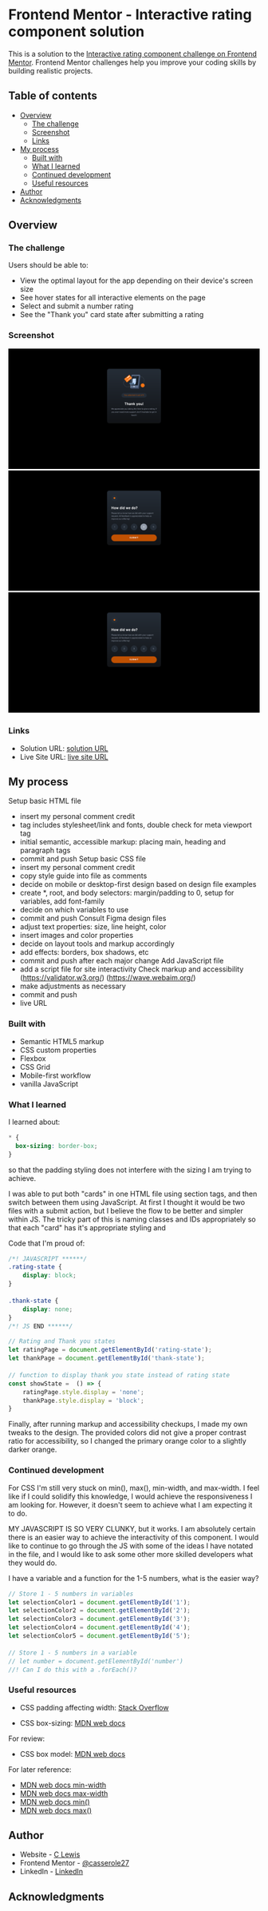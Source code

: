 # Frontend Mentor - Interactive rating component solution

This is a solution to the [Interactive rating component challenge on Frontend Mentor](https://www.frontendmentor.io/challenges/interactive-rating-component-koxpeBUmI). Frontend Mentor challenges help you improve your coding skills by building realistic projects. 

## Table of contents

- [Overview](#overview)
  - [The challenge](#the-challenge)
  - [Screenshot](#screenshot)
  - [Links](#links)
- [My process](#my-process)
  - [Built with](#built-with)
  - [What I learned](#what-i-learned)
  - [Continued development](#continued-development)
  - [Useful resources](#useful-resources)
- [Author](#author)
- [Acknowledgments](#acknowledgments)

## Overview

### The challenge

Users should be able to:

- View the optimal layout for the app depending on their device's screen size
- See hover states for all interactive elements on the page
- Select and submit a number rating
- See the "Thank you" card state after submitting a rating

### Screenshot

![](./images/ratingcomponent1.png)
![](./images/ratingcomponent2.png)
![](./images/ratingcomponent3.png)


### Links

- Solution URL: [solution URL](https://your-solution-url.com)
- Live Site URL: [live site URL](https://www.clewisdev.com/FMinteractiveratingcomponent/)

## My process

Setup basic HTML file 
- insert my personal comment credit
- <head> tag includes stylesheet/link and fonts, double check for meta viewport tag
- initial semantic, accessible markup: placing main, heading and paragraph tags
 - commit and push
Setup basic CSS file
- insert my personal comment credit
- copy style guide into file as comments
- decide on mobile or desktop-first design based on design file examples
- create *, root, and body selectors: margin/padding to 0, setup for variables, add font-family
- decide on which variables to use
- commit and push
Consult Figma design files
 - adjust text properties: size, line height, color
 - insert images and color properties
 - decide on layout tools and markup accordingly
 - add effects: borders, box shadows, etc
 - commit and push after each major change
Add JavaScript file
 - add a script file for site interactivity
Check markup and accessibility
(https://validator.w3.org/)
(https://wave.webaim.org/)
 - make adjustments as necessary
 - commit and push
 - live URL


### Built with

- Semantic HTML5 markup
- CSS custom properties
- Flexbox
- CSS Grid
- Mobile-first workflow
- vanilla JavaScript

### What I learned

I learned about: 
```css
* {
  box-sizing: border-box;
}
```
so that the padding styling does not interfere with the sizing I am trying to achieve.

I was able to put both "cards" in one HTML file using section tags, and then switch between them using JavaScript. At first I thought it would be two files with a submit action, but I believe the flow to be better and simpler within JS. The tricky part of this is naming classes and IDs appropriately so that each "card" has it's appropriate styling and 

Code that I'm proud of:

```css
/*! JAVASCRIPT ******/
.rating-state {
    display: block;
}

.thank-state {
    display: none;
}
/*! JS END ******/
```

```js
// Rating and Thank you states
let ratingPage = document.getElementById('rating-state');
let thankPage = document.getElementById('thank-state');

// function to display thank you state instead of rating state
const showState =  () => {
    ratingPage.style.display = 'none';
    thankPage.style.display = 'block';
} 
```

Finally, after running markup and accessibility checkups, I made my own tweaks to the design. The provided colors did not give a proper contrast ratio for accessibility, so I changed the primary orange color to a slightly darker orange.

### Continued development

For CSS I'm still very stuck on min(), max(), min-width, and max-width. I feel like if I could solidify this knowledge, I would achieve the responsiveness I am looking for. However, it doesn't seem to achieve what I am expecting it to do.

MY JAVASCRIPT IS SO VERY CLUNKY, but it works. I am absolutely certain there is an easier way to achieve the interactivity of this component. I would like to continue to go through the JS with some of the ideas I have notated in the file, and I would like to ask some other more skilled developers what they would do.

I have a variable and a function for the 1-5 numbers, what is the easier way?

```js
// Store 1 - 5 numbers in variables
let selectionColor1 = document.getElementById('1');
let selectionColor2 = document.getElementById('2');
let selectionColor3 = document.getElementById('3');
let selectionColor4 = document.getElementById('4');
let selectionColor5 = document.getElementById('5');

// Store 1 - 5 numbers in a variable
// let number = document.getElementById('number')
//! Can I do this with a .forEach()?
```

### Useful resources

 - CSS padding affecting width: [Stack Overflow](https://stackoverflow.com/questions/779434/how-do-i-prevent-the-padding-property-from-changing-width-or-height-in-css)

 - CSS box-sizing: [MDN web docs](https://developer.mozilla.org/en-US/docs/Web/CSS/box-sizing)

 For review:
 - CSS box model: [MDN web docs](https://developer.mozilla.org/en-US/docs/Web/CSS/CSS_Box_Model/Introduction_to_the_CSS_box_model) 

 For later reference:
 
 - [MDN web docs min-width](https://developer.mozilla.org/en-US/docs/Web/CSS/min-width)
 - [MDN web docs max-width](https://developer.mozilla.org/en-US/docs/Web/CSS/max-width)
 - [MDN web docs min()](https://developer.mozilla.org/en-US/docs/Web/CSS/min)
 - [MDN web docs max()](https://developer.mozilla.org/en-US/docs/Web/CSS/max)

## Author

- Website - [C Lewis](https://www.clewisdev.com)
- Frontend Mentor - [@casserole27](https://www.frontendmentor.io/profile/casserole27)
- LinkedIn - [LinkedIn](https://www.linkedin.com/in/clewisdev/)

## Acknowledgments


